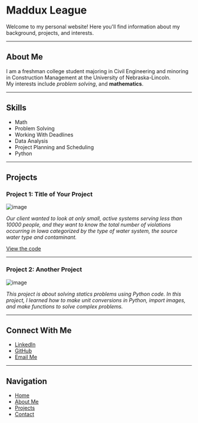 # Maddux League

Welcome to my personal website! Here you'll find information about my background, projects, and interests.

---

## About Me

I am a freshman college student majoring in Civil Engineering and minoring in Construction Management at the University of Nebraska-Lincoln.  
My interests include *problem solving*, and **mathematics**.

---

## Skills

- Math
- Problem Solving 
- Working With Deadlines  
- Data Analysis  
- Project Planning and Scheduling
- Python

---

## Projects

### Project 1: Title of Your Project
![image](https://github.com/user-attachments/assets/edc06974-d0cc-4587-967c-bc2c064e3aca)
  
*Our client wanted to look at only small, active systems serving less than 10000 people, and they want to know the total number of violations occurring in Iowa categorized by the type of water system, the source water type and contaminant.*

[View the code]([https://github.com/yourusername/project1](https://nb.anaconda.cloud/jupyterhub/user/10bb09bc-d6eb-4a84-b488-1f2c6dc652d9/files/Project%20%231%20Student%20Template%20-%20Sp25%20(1).ipynb?_xsrf=MnwxOjB8MTA6MTc0NjgxNzg4N3w1Ol94c3JmfDEzMjpNR1V4TnpZeFpEZGlZekE0TkRsalpUbGtaVFpsWVdKa01tUmlaV1l5T1RZNk16SXlOakkyWkRVMk9XUmtNVEJoWWpjNE0yTTBNR05pTURFNVptRXlOVFU1WmprellqQTVOemd5WldZd1ltRmxORFJoWkdFME5UVTJaREF3TlRKbU9RPT18YmNmNjY0YWQ5ODAwOGExM2NmYmY2ZmE4ZDNlNWJkZDBiY2Q0OWNjN2Y2ZTM1YjIzYmNjNjc3MTJmOWFmYTBkOQ))

---

### Project 2: Another Project
![image](https://github.com/user-attachments/assets/38cd729a-923b-451f-8b7d-466c35df92b4)

*This project is about solving statics problems using Python code. In this project, I learned how to make unit conversions in Python, import images, and make functions to solve complex problems.*

---

## Connect With Me

- [LinkedIn](https://www.linkedin.com/in/yourprofile)  
- [GitHub](https://github.com/yourusername)  
- [Email Me](mailto:mleague2@huskers.unl.edu)

---

## Navigation

- [Home](index.md)  
- [About Me](about.md)  
- [Projects](projects.md)  
- [Contact](contact.md)
